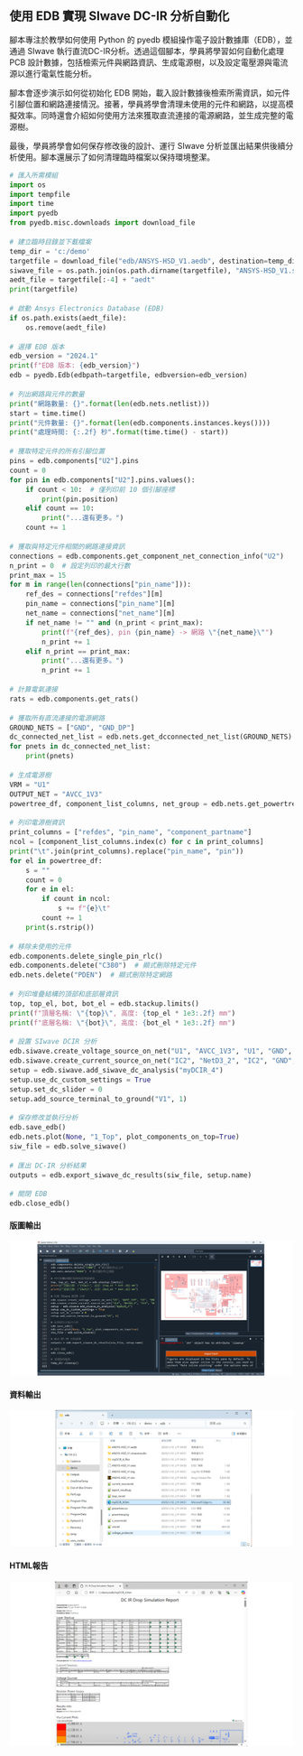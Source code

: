 使用 EDB 實現 SIwave DC-IR 分析自動化
---
腳本專注於教學如何使用 Python 的 pyedb 模組操作電子設計數據庫（EDB），並通過 SIwave 執行直流DC-IR分析。透過這個腳本，學員將學習如何自動化處理 PCB 設計數據，包括檢索元件與網路資訊、生成電源樹，以及設定電壓源與電流源以進行電氣性能分析。

腳本會逐步演示如何從初始化 EDB 開始，載入設計數據後檢索所需資訊，如元件引腳位置和網路連接情況。接著，學員將學會清理未使用的元件和網路，以提高模擬效率。同時還會介紹如何使用方法來獲取直流連接的電源網路，並生成完整的電源樹。

最後，學員將學會如何保存修改後的設計、運行 SIwave 分析並匯出結果供後續分析使用。腳本還展示了如何清理臨時檔案以保持環境整潔。

```python
# 匯入所需模組
import os
import tempfile
import time
import pyedb
from pyedb.misc.downloads import download_file

# 建立臨時目錄並下載檔案
temp_dir = 'c:/demo'
targetfile = download_file("edb/ANSYS-HSD_V1.aedb", destination=temp_dir)
siwave_file = os.path.join(os.path.dirname(targetfile), "ANSYS-HSD_V1.siw")
aedt_file = targetfile[:-4] + "aedt"
print(targetfile)

# 啟動 Ansys Electronics Database (EDB)
if os.path.exists(aedt_file):
    os.remove(aedt_file)

# 選擇 EDB 版本
edb_version = "2024.1"
print(f"EDB 版本: {edb_version}")
edb = pyedb.Edb(edbpath=targetfile, edbversion=edb_version)

# 列出網路與元件的數量
print("網路數量: {}".format(len(edb.nets.netlist)))
start = time.time()
print("元件數量: {}".format(len(edb.components.instances.keys())))
print("處理時間: {:.2f} 秒".format(time.time() - start))

# 獲取特定元件的所有引腳位置
pins = edb.components["U2"].pins
count = 0
for pin in edb.components["U2"].pins.values():
    if count < 10:  # 僅列印前 10 個引腳座標
        print(pin.position)
    elif count == 10:
        print("...還有更多。")
    count += 1

# 獲取與特定元件相關的網路連接資訊
connections = edb.components.get_component_net_connection_info("U2")
n_print = 0  # 設定列印的最大行數
print_max = 15
for m in range(len(connections["pin_name"])):
    ref_des = connections["refdes"][m]
    pin_name = connections["pin_name"][m]
    net_name = connections["net_name"][m]
    if net_name != "" and (n_print < print_max):
        print(f"{ref_des}, pin {pin_name} -> 網路 \"{net_name}\"")
        n_print += 1
    elif n_print == print_max:
        print("...還有更多。")
        n_print += 1

# 計算電氣連接
rats = edb.components.get_rats()

# 獲取所有直流連接的電源網路
GROUND_NETS = ["GND", "GND_DP"]
dc_connected_net_list = edb.nets.get_dcconnected_net_list(GROUND_NETS)
for pnets in dc_connected_net_list:
    print(pnets)

# 生成電源樹
VRM = "U1"
OUTPUT_NET = "AVCC_1V3"
powertree_df, component_list_columns, net_group = edb.nets.get_powertree(OUTPUT_NET, GROUND_NETS)

# 列印電源樹資訊
print_columns = ["refdes", "pin_name", "component_partname"]
ncol = [component_list_columns.index(c) for c in print_columns]
print("\t".join(print_columns).replace("pin_name", "pin"))
for el in powertree_df:
    s = ""
    count = 0
    for e in el:
        if count in ncol:
            s += f"{e}\t"
        count += 1
    print(s.rstrip())

# 移除未使用的元件
edb.components.delete_single_pin_rlc()
edb.components.delete("C380")  # 顯式刪除特定元件
edb.nets.delete("PDEN")  # 顯式刪除特定網路

# 列印堆疊結構的頂部和底部層資訊
top, top_el, bot, bot_el = edb.stackup.limits()
print(f"頂層名稱: \"{top}\", 高度: {top_el * 1e3:.2f} mm")
print(f"底層名稱: \"{bot}\", 高度: {bot_el * 1e3:.2f} mm")

# 設置 SIwave DCIR 分析
edb.siwave.create_voltage_source_on_net("U1", "AVCC_1V3", "U1", "GND", 1.3, 0, "V1")
edb.siwave.create_current_source_on_net("IC2", "NetD3_2", "IC2", "GND", 1.0, 0, "I1")
setup = edb.siwave.add_siwave_dc_analysis("myDCIR_4")
setup.use_dc_custom_settings = True
setup.set_dc_slider = 0
setup.add_source_terminal_to_ground("V1", 1)

# 保存修改並執行分析
edb.save_edb()
edb.nets.plot(None, "1_Top", plot_components_on_top=True)
siw_file = edb.solve_siwave()

# 匯出 DC-IR 分析結果
outputs = edb.export_siwave_dc_results(siw_file, setup.name)

# 關閉 EDB
edb.close_edb()
```
#### 版圖輸出
![2025-01-16_04-59-22](/assets/2025-01-16_04-59-22.png)

#### 資料輸出
![2025-01-16_05-00-34](/assets/2025-01-16_05-00-34.png)

#### HTML報告
![2025-01-16_05-02-32](/assets/2025-01-16_05-02-32.png)